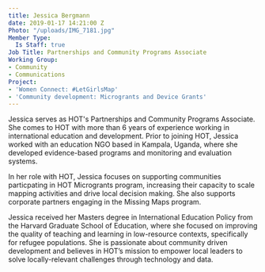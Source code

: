 ```yaml
---
title: Jessica Bergmann
date: 2019-01-17 14:21:00 Z
Photo: "/uploads/IMG_7181.jpg"
Member Type:
  Is Staff: true
Job Title: Partnerships and Community Programs Associate
Working Group:
- Community
- Communications
Project:
- 'Women Connect: #LetGirlsMap'
- 'Community development: Microgrants and Device Grants'
---
```


Jessica serves as HOT's Partnerships and Community Programs Associate. She comes to HOT with more than 6 years of experience working in international education and development. Prior to joining HOT, Jessica worked with an education NGO based in Kampala, Uganda, where she developed evidence-based programs and monitoring and evaluation systems.


In her role with HOT, Jessica focuses on supporting communities particpating in HOT Microgrants program, increasing their capacity to scale mapping activities and drive local decision making. She also supports corporate partners engaging in the Missing Maps program.


Jessica received her Masters degree in International Education Policy from the Harvard Graduate School of Education, where she focused on improving the quality of teaching and learning in low-resource contexts, specifically for refugee populations. She is passionate about community driven development and believes in HOT’s mission to empower local leaders to solve locally-relevant challenges through technology and data.

